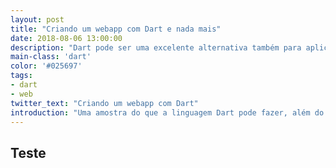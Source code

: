 ```yaml
---
layout: post
title: "Criando um webapp com Dart e nada mais"
date: 2018-08-06 13:00:00
description: "Dart pode ser uma excelente alternativa também para aplicações web."
main-class: 'dart'
color: '#025697'
tags:
- dart
- web
twitter_text: "Criando um webapp com Dart"
introduction: "Uma amostra do que a linguagem Dart pode fazer, além do Flutter."
---
```


## Teste
